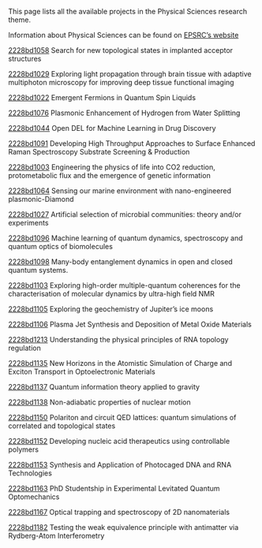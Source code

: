 This page lists all the available projects in the Physical Sciences research theme.

Information about Physical Sciences can be found on [EPSRC’s website](https://www.ukri.org/what-we-offer/browse-our-areas-of-investment-and-support/physical-sciences-theme/)

[2228bd1058](../projects/2228bd1058.md) Search for new topological states in implanted acceptor structures

[2228bd1029](../projects/2228bd1029.md) Exploring light propagation through brain tissue with adaptive multiphoton microscopy for improving deep tissue functional imaging

[2228bd1022](../projects/2228bd1022.md) Emergent Fermions in Quantum Spin Liquids

[2228bd1076](../projects/2228bd1076.md) Plasmonic Enhancement of Hydrogen from Water Splitting

[2228bd1044](../projects/2228bd1044.md) Open DEL for Machine Learning in Drug Discovery

[2228bd1091](../projects/2228bd1091.md) Developing High Throughput Approaches to Surface Enhanced Raman Spectroscopy Substrate Screening & Production

[2228bd1003](../projects/2228bd1003.md) Engineering the physics of life into CO2 reduction, protometabolic flux and the emergence of genetic information

[2228bd1064](../projects/2228bd1064.md) Sensing our marine environment with nano-engineered plasmonic-Diamond

[2228bd1027](../projects/2228bd1027.md) Artificial selection of microbial communities: theory and/or experiments

[2228bd1096](../projects/2228bd1096.md) Machine learning of quantum dynamics, spectroscopy and quantum optics of biomolecules

[2228bd1098](../projects/2228bd1098.md) Many-body entanglement dynamics in open and closed quantum systems.

[2228bd1103](../projects/2228bd1103.md) Exploring high-order multiple-quantum coherences for the characterisation of molecular dynamics by ultra-high field NMR

[2228bd1105](../projects/2228bd1105.md) Exploring the geochemistry of Jupiter’s ice moons

[2228bd1106](../projects/2228bd1106.md) Plasma Jet Synthesis and Deposition of Metal Oxide Materials

[2228bd1213](../projects/2228bd1213.md) Understanding the physical principles of RNA topology regulation

[2228bd1135](../projects/2228bd1135.md) New Horizons in the Atomistic Simulation of Charge and Exciton Transport in Optoelectronic Materials

[2228bd1137](../projects/2228bd1137.md) Quantum information theory applied to gravity

[2228bd1138](../projects/2228bd1138.md) Non-adiabatic properties of nuclear motion

[2228bd1150](../projects/2228bd1150.md) Polariton and circuit QED lattices: quantum simulations of correlated and topological states

[2228bd1152](../projects/2228bd1152.md) Developing nucleic acid therapeutics using controllable polymers

[2228bd1153](../projects/2228bd1153.md) Synthesis and Application of Photocaged DNA and RNA Technologies

[2228bd1163](../projects/2228bd1163.md) PhD Studentship in Experimental Levitated Quantum Optomechanics

[2228bd1167](../projects/2228bd1167.md) Optical trapping and spectroscopy of 2D nanomaterials

[2228bd1182](../projects/2228bd1182.md) Testing the weak equivalence principle with antimatter via Rydberg-Atom Interferometry



